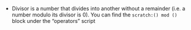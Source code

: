 -  Divisor is a number that divides into another without a remainder (i.e. a number modulo its divisor is 0). You can find the `scratch:() mod ()` block under the “operators” script